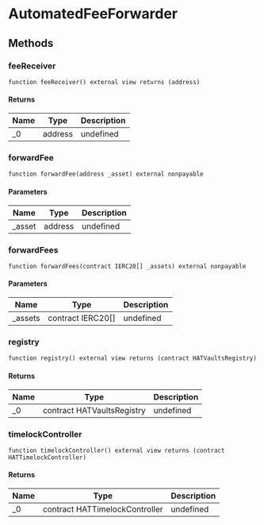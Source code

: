 # AutomatedFeeForwarder









## Methods

### feeReceiver

```solidity
function feeReceiver() external view returns (address)
```






#### Returns

| Name | Type | Description |
|---|---|---|
| _0 | address | undefined |

### forwardFee

```solidity
function forwardFee(address _asset) external nonpayable
```





#### Parameters

| Name | Type | Description |
|---|---|---|
| _asset | address | undefined |

### forwardFees

```solidity
function forwardFees(contract IERC20[] _assets) external nonpayable
```





#### Parameters

| Name | Type | Description |
|---|---|---|
| _assets | contract IERC20[] | undefined |

### registry

```solidity
function registry() external view returns (contract HATVaultsRegistry)
```






#### Returns

| Name | Type | Description |
|---|---|---|
| _0 | contract HATVaultsRegistry | undefined |

### timelockController

```solidity
function timelockController() external view returns (contract HATTimelockController)
```






#### Returns

| Name | Type | Description |
|---|---|---|
| _0 | contract HATTimelockController | undefined |




